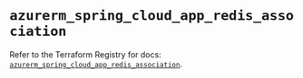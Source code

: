# `azurerm_spring_cloud_app_redis_association`

Refer to the Terraform Registry for docs: [`azurerm_spring_cloud_app_redis_association`](https://registry.terraform.io/providers/hashicorp/azurerm/4.38.1/docs/resources/spring_cloud_app_redis_association).
